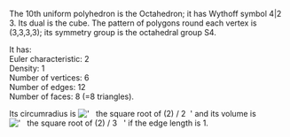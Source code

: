 The 10th uniform polyhedron is the Octahedron; it has Wythoff symbol 4|2
3. Its dual is the cube. The pattern of polygons round each vertex is
(3,3,3,3); its symmetry group is the octahedral group S4.

It has:\
 Euler characteristic: 2\
 Density: 1\
 Number of vertices: 6\
 Number of edges: 12\
 Number of faces: 8 (=8 triangles).

Its circumradius is
!['   the square root of (2) / 2  '](../dictionary/equation_images/4240.1..png)
and its volume is
!['   the square root of (2) / 3   '](../dictionary/equation_images/4240.2..png)
if the edge length is 1.
